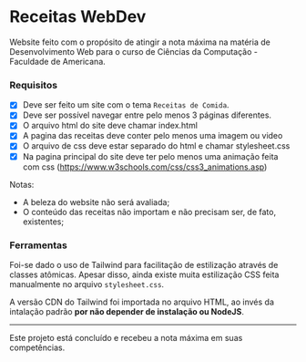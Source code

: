 # Receitas WebDev

Website feito com o propósito de atingir a nota máxima na matéria de Desenvolvimento Web para o curso de Ciências da Computação - Faculdade de Americana.

### Requisitos

- [x] Deve ser feito um site com o tema `Receitas de Comida`.
- [x] Deve ser possível navegar entre pelo menos 3 páginas diferentes.
- [x] O arquivo html do site deve chamar index.html
- [x] A pagina das receitas deve conter pelo menos uma imagem ou video
- [x] O arquivo de css deve estar separado do html e chamar stylesheet.css
- [x] Na pagina principal do site deve ter pelo menos uma animação feita com css (https://www.w3schools.com/css/css3_animations.asp)

Notas:

- A beleza do website não será avaliada;
- O conteúdo das receitas não importam e não precisam ser, de fato, existentes;

### Ferramentas

Foi-se dado o uso de Tailwind para facilitação de estilização através de classes atômicas.
Apesar disso, ainda existe muita estilização CSS feita manualmente no arquivo `stylesheet.css`.

A versão CDN do Tailwind foi importada no arquivo HTML, ao invés da intalação padrão **por não depender de instalação ou NodeJS**.

---

Este projeto está concluído e recebeu a nota máxima em suas competências.
